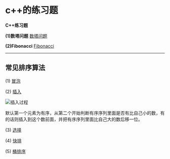 # c++的练习题
**C++练习题**

**(1)数塔问题**
[数塔问题](https://github.com/alatzr/C-Practice/blob/main/%E6%95%B0%E5%A1%94%E9%97%AE%E9%A2%98.cpp)

**(2)Fibonacci**
[Fibonacci](https://github.com/alatzr/C-Practice/blob/main/fibonacci.cpp)

---
## 常见排序算法
(1) [冒泡](https://github.com/alatzr/C-Practice/blob/main/%E5%86%92%E6%B3%A1%E6%8E%92%E5%BA%8F.cpp)

(2) [插入](https://github.com/alatzr/C-Practice/blob/main/%E6%8F%92%E5%85%A5%E6%8E%92%E5%BA%8F.cpp)

![插入过程](https://images2015.cnblogs.com/blog/32909/201705/32909-20170512235538644-235906232.png)

默认第一个元素为有序，从第二个开始判断有序序列里面是否有比自己小的数，有的话则插入到这个数前面，并把有序序列里面比自己大的数后移一位。


(3) [选择](https://github.com/alatzr/C-Practice/blob/main/%E9%80%89%E6%8B%A9%E6%8E%92%E5%BA%8F.cpp)

(4) [快排](url)

(5) [桶排序](https://github.com/alatzr/C-Practice/blob/main/%E6%A1%B6%E6%8E%92%E5%BA%8F.cpp)
